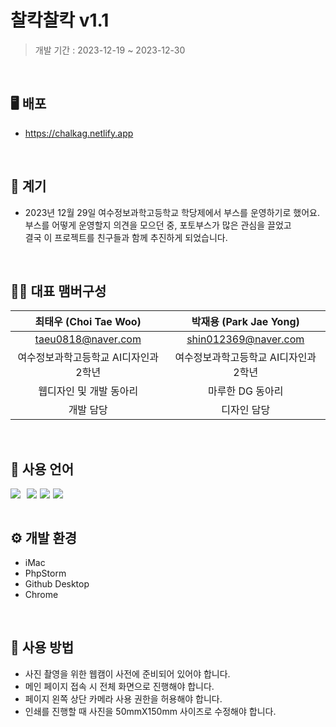 # 찰칵찰칵 v1.1
> 개발 기간 : 2023-12-19 ~ 2023-12-30

<br/> 

## 🖥️ 배포
* <a href="https://chalkag.netlify.app" target="_blank">https://chalkag.netlify.app</a>


<br/> 


## 🤔 계기
* 2023년 12월 29일 여수정보과학고등학교 학당제에서 부스를 운영하기로 했어요. <br>
부스를 어떻게 운영할지 의견을 모으던 중, 포토부스가 많은 관심을 끌었고 <br>
결국 이 프로젝트를 친구들과 함께 추진하게 되었습니다.

<br/> 

## 🙍‍♂️ 대표 맴버구성
|  최태우 (Choi Tae Woo)   |  박재용 (Park Jae Yong)  |
|:---------------------:|:---------------------:|
|  taeu0818@naver.com   |           shin012369@naver.com            |
| 여수정보과학고등학교 AI디자인과 2학년 | 여수정보과학고등학교 AI디자인과 2학년 |
|     웹디자인 및 개발 동아리     |      마루한 DG 동아리       |
|         개발 담당         |        디자인 담당         |

<br/>

## 📘 사용 언어
<div style="display: flex;gap:5px">
    <img src="https://img.shields.io/badge/html5-E34F26?style=for-the-badge&logo=html5&logoColor=white">
    <img src="https://img.shields.io/badge/css-1572B6?style=for-the-badge&logo=css3&logoColor=white" alt="">
    <img src="https://img.shields.io/badge/bootstrap-7952B3?style=for-the-badge&logo=bootstrap&logoColor=white">
    <img src="https://img.shields.io/badge/javascript-F7DF1E?style=for-the-badge&logo=javascript&logoColor=black">
    <img src="https://img.shields.io/badge/jquery-0769AD?style=for-the-badge&logo=jquery&logoColor=white">
</div>

<br/> 

## ⚙️ 개발 환경
* iMac
* PhpStorm
* Github Desktop
* Chrome

<br/> 

## 📕 사용 방법
* 사진 촬영을 위한 웹캠이 사전에 준비되어 있어야 합니다.
* 메인 페이지 접속 시 전체 화면으로 진행해야 합니다.
* 페이지 왼쪽 상단 카메라 사용 권한을 허용해야 합니다.
* 인쇄를 진행할 때 사진을 50mmX150mm 사이즈로 수정해야 합니다.